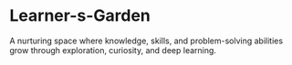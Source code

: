 # Learner-s-Garden
A nurturing space where knowledge, skills, and problem-solving abilities grow through exploration, curiosity, and deep learning.

